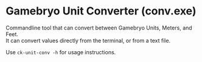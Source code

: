 # Gamebryo Unit Converter (conv.exe)

  Commandline tool that can convert between Gamebryo Units, Meters, and Feet.  
  It can convert values directly from the terminal, or from a text file.  
 
  Use `ck-unit-conv -h` for usage instructions.
